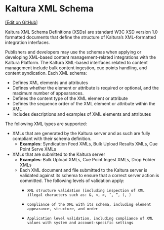 # Kaltura XML Schema
[[Edit on GitHub]](https://github.com/kaltura/kaltura-api-recipes/edit/development/swagger/markdown/schemas.md)

Kaltura XML Schema Definitions (XSDs) are standard W3C XSD version 1.0 formatted documents that define the structure of Kaltura’s XML-formatted integration interfaces.

Publishers and developers may use the schemas when applying or developing XML-based content management-related integrations with the Kaltura Platform. The Kaltura XML-based interfaces related to content management include bulk content ingestion, cue points handling, and content syndication.
Each XML schema:

* Defines XML elements and attributes
* Defines whether the element or attribute is required or optional, and the maximum number of appearances.
* Defines the content type of the XML element or attribute
* Defines the sequence order of the XML element or attribute within the XML
* Includes descriptions and examples of XML elements and attributes

The following XML types are supported:

* XMLs that are generated by the Kaltura server and as such are fully compliant with their schema definition.
  * **Examples**: Syndication Feed XMLs, Bulk Upload Results XMLs, Cue Point Serve XMLs
* XMLs that are submitted to the Kaltura server
  * **Examples**: Bulk Upload XMLs, Cue Point Ingest XMLs, Drop Folder XMLs  
  * Each XML document and file submitted to the Kaltura server is validated against its schema to ensure that a correct server action is committed. The following levels of validation apply:
    *     XML structure validation (including inspection of XML illegal characters such as: &, <, >, ’, ”, (, )
    *     Compliance of the XML with its schema, including element appearance, structure, and order
    *     Application level validation, including compliance of XML values with system and account-specific settings


